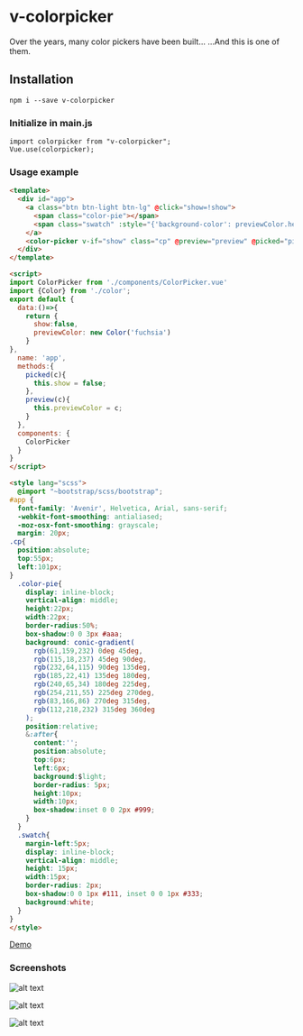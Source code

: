 # v-colorpicker
Over the years, many color pickers have been built...
...And this is one of them.
## Installation
    npm i --save v-colorpicker

### Initialize in main.js
    import colorpicker from "v-colorpicker";
    Vue.use(colorpicker);

### Usage example
```html
<template>
  <div id="app">
    <a class="btn btn-light btn-lg" @click="show=!show">
      <span class="color-pie"></span>
      <span class="swatch" :style="{'background-color': previewColor.hex}"></span>
    </a>
    <color-picker v-if="show" class="cp" @preview="preview" @picked="picked" :value="previewColor.hex"/>
  </div>
</template>

<script>
import ColorPicker from './components/ColorPicker.vue'
import {Color} from './color';
export default {
  data:()=>{
    return {
      show:false,
      previewColor: new Color('fuchsia')
    }
},
  name: 'app',
  methods:{
    picked(c){
      this.show = false;
    },
    preview(c){
      this.previewColor = c;
    }
  },
  components: {
    ColorPicker
  }
}
</script>

<style lang="scss">
  @import "~bootstrap/scss/bootstrap";
#app {
  font-family: 'Avenir', Helvetica, Arial, sans-serif;
  -webkit-font-smoothing: antialiased;
  -moz-osx-font-smoothing: grayscale;
  margin: 20px;
.cp{
  position:absolute;
  top:55px;
  left:101px;
}
  .color-pie{
    display: inline-block;
    vertical-align: middle;
    height:22px;
    width:22px;
    border-radius:50%;
    box-shadow:0 0 3px #aaa;
    background: conic-gradient(
      rgb(61,159,232) 0deg 45deg,
      rgb(115,18,237) 45deg 90deg,
      rgb(232,64,115) 90deg 135deg,
      rgb(185,22,41) 135deg 180deg,
      rgb(240,65,34) 180deg 225deg,
      rgb(254,211,55) 225deg 270deg,
      rgb(83,166,86) 270deg 315deg,
      rgb(112,218,232) 315deg 360deg
    );
    position:relative;
    &:after{
      content:'';
      position:absolute;
      top:6px;
      left:6px;
      background:$light;
      border-radius: 5px;
      height:10px;
      width:10px;
      box-shadow:inset 0 0 2px #999;
    }
  }
  .swatch{
    margin-left:5px;
    display: inline-block;
    vertical-align: middle;
    height: 15px;
    width:15px;
    border-radius: 2px;
    box-shadow:0 0 1px #111, inset 0 0 1px #333;
    background:white;
  }
}
</style>

```
[Demo](http://thewebkid.com/cp/)

### Screenshots

![alt text](http://thewebkid.com/colorpicker1.png)

![alt text](http://thewebkid.com/colorpicker2.png)

![alt text](http://thewebkid.com/colorpicker3.png)


